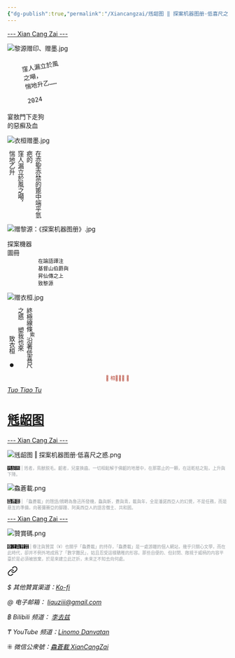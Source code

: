 ```yaml
---
{"dg-publish":true,"permalink":"/Xiancangzai/毤龆图 ‖ 探案机器图册·低喜尺之惑/","tags":["黎源","衣桓","李去兹","书法","绘画","毤龆图"],"created":"2024-10-16T21:36:25.436+08:00"}
---
```



<div class="splitline"><a href="https://www.xiancangzai.com/">--- Xian Cang Zai ---</a></div>

![黎源赠印、赠墨.jpg](/img/user/%E9%99%84%E4%BB%B6/%E9%99%84%E4%BB%B62024/%E9%BB%8E%E6%BA%90%E8%B5%A0%E5%8D%B0%E3%80%81%E8%B5%A0%E5%A2%A8.jpg)

<div class="spacer"></div>

<pre style=transform:rotate(-10deg);width:200px;padding-left:40px;>
窪人漏立於風
之噸，
惴地升乙……

2024

</pre>

<pre style="font-size:1em;">
宴敖門下走狗
的惡癬及血
</pre>

<div class="spacer"></div>

![衣桓赠墨.jpg](/img/user/%E9%99%84%E4%BB%B6/%E9%99%84%E4%BB%B62024/%E8%A1%A3%E6%A1%93%E8%B5%A0%E5%A2%A8.jpg)

<div class="spacer"></div>

<pre style=writing-mode:vertical-rl;text-orientation:upright;>
在亦聖亦禁的篦中端平氫
疤的
窪人漏立於風之噸，
惴地乙升
</pre>

<div class="spacer"></div>

![赠黎源：《探案机器图册》.jpg](/img/user/%E9%99%84%E4%BB%B6/%E9%99%84%E4%BB%B62024/%E8%B5%A0%E9%BB%8E%E6%BA%90%EF%BC%9A%E3%80%8A%E6%8E%A2%E6%A1%88%E6%9C%BA%E5%99%A8%E5%9B%BE%E5%86%8C%E3%80%8B.jpg)

<div class="spacer"></div>

<pre style="font-size:1em;">
探案機器
圖冊
<sup>&nbsp;&nbsp;&nbsp;&nbsp;&nbsp;&nbsp;&nbsp;&nbsp;&nbsp;&nbsp;在論語譯注
&nbsp;&nbsp;&nbsp;&nbsp;&nbsp;&nbsp;&nbsp;&nbsp;&nbsp;&nbsp;基督山伯爵與
&nbsp;&nbsp;&nbsp;&nbsp;&nbsp;&nbsp;&nbsp;&nbsp;&nbsp;&nbsp;昇仙傳之上
&nbsp;&nbsp;&nbsp;&nbsp;&nbsp;&nbsp;&nbsp;&nbsp;&nbsp;&nbsp;致黎源</sup>
</pre>

<div class="spacer"></div>

![赠衣桓.jpg](/img/user/%E9%99%84%E4%BB%B6/%E9%99%84%E4%BB%B62024/%E8%B5%A0%E8%A1%A3%E6%A1%93.jpg)

<div class="spacer"></div>

<pre style=writing-mode:vertical-rl;text-orientation:upright;>
終極線條<sup>索</sup>沿著低喜尺
之惑 塑我也來
    致衣桓 ●
</pre>

<div class="spacer"></div>

<p style="text-align:center;color:#B54434;font-size:0.8em;">▮ 相𨳹󾗖􁴆 ▮</p>

<div class="header-container">
    <div class="triangle"></div>
    <div class="collect-media" style="background-image: url('https://www.xiancangzai.com/img/user/%E9%99%84%E4%BB%B6/%E9%99%84%E4%BB%B62024/%E6%AF%A4%E9%BE%86%E5%9B%BE%20%E2%80%96%20%E6%8E%A2%E6%A1%88%E6%9C%BA%E5%99%A8%E5%9B%BE%E5%86%8C%C2%B7%E4%BD%8E%E5%96%9C%E5%B0%BA%E4%B9%8B%E6%83%91.png');">
        <a href="https://www.xiancangzai.com/Xiancangzai/%E6%AF%A4%E9%BE%86%E5%9B%BE/" class="ncard-link"></a>
        <div class="collect-text">
            <a href="https://www.xiancangzai.com/Xiancangzai/%E6%AF%A4%E9%BE%86%E5%9B%BE/">
                <cite>Tuo Tiao Tu</cite>
                <h1>毤龆图</h1>
            </a>
        </div>
    </div>
</div>

<div class="splitline"><a href="https://www.xiancangzai.com/">--- Xian Cang Zai ---</a></div>

![毤龆图 ‖ 探案机器图册·低喜尺之惑.png](/img/user/%E9%99%84%E4%BB%B6/%E9%99%84%E4%BB%B62024/%E6%AF%A4%E9%BE%86%E5%9B%BE%20%E2%80%96%20%E6%8E%A2%E6%A1%88%E6%9C%BA%E5%99%A8%E5%9B%BE%E5%86%8C%C2%B7%E4%BD%8E%E5%96%9C%E5%B0%BA%E4%B9%8B%E6%83%91.png)

<p style="font-size:0.7em; color:#999ea2"><ins style="font-size:1em;background: black;color:white">毤龆图</ins> | 毤者，鳥獸脱毛。齠者，兒童换齒。一切相鬆解于佛齠的地層中，在那眾止的一顆，在這乾枯之點，上升與下降。</p>

![鱻蒼載.png](/img/user/%E9%99%84%E4%BB%B6/%E9%99%84%E4%BB%B62024/%E9%B1%BB%E8%92%BC%E8%BC%89.png)

<p style="font-size:0.7em; color:#999ea2"><ins style="font-size:1em;background: black;color:white">鱻蒼載</ins> | 「鱻蒼載」的隱語/鴘轉為魯迅所發機，鱻與新，蒼與青，載與年，全是潘諾西亞人的幻覺，不是任務，而是悬亙的準備，向著彌賽亞的腳踵、阿美西亞人的語言僭主、共和囻。</p>

<div class="splitline"><a href="https://www.xiancangzai.com/">--- Xian Cang Zai ---</a></div>

![贊賞碼.png](/img/user/%E9%99%84%E4%BB%B6/%E9%99%84%E4%BB%B62024/%E8%B4%8A%E8%B3%9E%E7%A2%BC.png)

<p style="font-size:0.7em; color:#999ea2"><ins style="font-size:1em;background: black;color:white">眷注與贊賞</ins> | 眷注與贊賞（¥）也關乎「鱻蒼載」的持存，「鱻蒼載」是一處游離的個人網站，幾乎只關心文學，而在此時代，卻并不例外地成爲了「數字難民」，姑且忍受這樣驕稚的形容。那些自便的、但封閉、敞視于威柄的内容平臺於是必須被放棄，於是來建立此迂折，未來正不知去向何處。</p>


<div class="transclusion internal-embed is-loaded"><a class="markdown-embed-link" href="/Xiancangzai/LinkTree/" aria-label="Open link"><svg xmlns="http://www.w3.org/2000/svg" width="24" height="24" viewBox="0 0 24 24" fill="none" stroke="currentColor" stroke-width="2" stroke-linecap="round" stroke-linejoin="round" class="svg-icon lucide-link"><path d="M10 13a5 5 0 0 0 7.54.54l3-3a5 5 0 0 0-7.07-7.07l-1.72 1.71"></path><path d="M14 11a5 5 0 0 0-7.54-.54l-3 3a5 5 0 0 0 7.07 7.07l1.71-1.71"></path></svg></a><div class="markdown-embed">





<cite>$ 其他贊賞渠道：[Ko-fi](https://ko-fi.com/xiancangzai)</cite>

<cite>@ 电子邮箱： liquziii@gmail.com </cite>

<cite>฿ Bilibili 频道： [李去兹](https://space.bilibili.com/1676863200)</cite>

<cite>₸ YouTube 频道：[Linomo Danvatan](http://www.youtube.com/@LinomoDanvatan) </cite>

<cite>⁜ 微信公衆號：[鱻蒼載 XianCangZai](https://mp.weixin.qq.com/s/yneTMt9zIapGXF9yfuvOkg)</cite>


</div></div>

